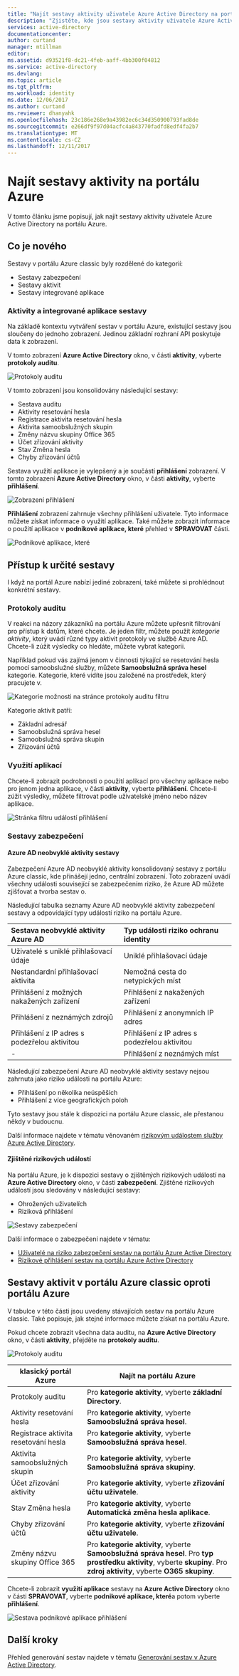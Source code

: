 ```yaml
---
title: "Najít sestavy aktivity uživatele Azure Active Directory na portálu Azure | Microsoft Docs"
description: "Zjistěte, kde jsou sestavy aktivity uživatele Azure Active Directory na portálu Azure."
services: active-directory
documentationcenter: 
author: curtand
manager: mtillman
editor: 
ms.assetid: d93521f8-dc21-4feb-aaff-4bb300f04812
ms.service: active-directory
ms.devlang: 
ms.topic: article
ms.tgt_pltfrm: 
ms.workload: identity
ms.date: 12/06/2017
ms.author: curtand
ms.reviewer: dhanyahk
ms.openlocfilehash: 23c186e268e9a43982ec6c34d350900793fad8de
ms.sourcegitcommit: e266df9f97d04acfc4a843770fadfd8edf4fa2b7
ms.translationtype: MT
ms.contentlocale: cs-CZ
ms.lasthandoff: 12/11/2017
---
```

# <a name="find-activity-reports-in-the-azure-portal"></a>Najít sestavy aktivity na portálu Azure

V tomto článku jsme popisují, jak najít sestavy aktivity uživatele Azure Active Directory na portálu Azure.

## <a name="whats-new"></a>Co je nového

Sestavy v portálu Azure classic byly rozdělené do kategorií:
* Sestavy zabezpečení
* Sestavy aktivit
* Sestavy integrované aplikace

### <a name="activity-and-integrated-app-reports"></a>Aktivity a integrované aplikace sestavy

Na základě kontextu vytváření sestav v portálu Azure, existující sestavy jsou sloučeny do jednoho zobrazení. Jedinou základní rozhraní API poskytuje data k zobrazení.

V tomto zobrazení **Azure Active Directory** okno, v části **aktivity**, vyberte **protokoly auditu**.

![Protokoly auditu](./media/active-directory-reporting-migration/482.png "Protokoly auditu")

V tomto zobrazení jsou konsolidovány následující sestavy:

* Sestava auditu
* Aktivity resetování hesla
* Registrace aktivita resetování hesla
* Aktivita samoobslužných skupin
* Změny názvu skupiny Office 365
* Účet zřizování aktivity
* Stav Změna hesla
* Chyby zřizování účtů


Sestava využití aplikace je vylepšený a je součástí **přihlášení** zobrazení. V tomto zobrazení **Azure Active Directory** okno, v části **aktivity**, vyberte **přihlášení**.

![Zobrazení přihlášení](./media/active-directory-reporting-migration/483.png "zobrazení přihlášení")

**Přihlášení** zobrazení zahrnuje všechny přihlášení uživatele. Tyto informace můžete získat informace o využití aplikace. Také můžete zobrazit informace o použití aplikace v **podnikové aplikace, které** přehled v **SPRAVOVAT** části.

![Podnikové aplikace, které](./media/active-directory-reporting-migration/484.png "podnikové aplikace")

## <a name="access-a-specific-report"></a>Přístup k určité sestavy

I když na portál Azure nabízí jediné zobrazení, také můžete si prohlédnout konkrétní sestavy.

### <a name="audit-logs"></a>Protokoly auditu

V reakci na názory zákazníků na portálu Azure můžete upřesnit filtrování pro přístup k datům, které chcete. Je jeden filtr, můžete použít *kategorie aktivity*, který uvádí různé typy aktivit protokoly ve službě Azure AD. Chcete-li zúžit výsledky co hledáte, můžete vybrat kategorii.

Například pokud vás zajímá jenom v činnosti týkající se resetování hesla pomocí samoobslužné služby, můžete **Samoobslužná správa hesel** kategorie. Kategorie, které vidíte jsou založené na prostředek, který pracujete v.  

![Kategorie možnosti na stránce protokoly auditu filtru](./media/active-directory-reporting-migration/06.png "kategorie možnosti na stránce protokoly auditu filtru")

Kategorie aktivit patří:

- Základní adresář
- Samoobslužná správa hesel
- Samoobslužná správa skupin
- Zřizování účtů

### <a name="application-usage"></a>Využití aplikací

Chcete-li zobrazit podrobnosti o použití aplikací pro všechny aplikace nebo pro jenom jedna aplikace, v části **aktivity**, vyberte **přihlášení**. Chcete-li zúžit výsledky, můžete filtrovat podle uživatelské jméno nebo název aplikace.

![Stránka filtru událostí přihlášení](./media/active-directory-reporting-migration/07.png "události přihlášení filtru stránky")

### <a name="security-reports"></a>Sestavy zabezpečení

#### <a name="azure-ad-anomalous-activity-reports"></a>Azure AD neobvyklé aktivity sestavy

Zabezpečení Azure AD neobvyklé aktivity konsolidovaný sestavy z portálu Azure classic, kde přinášejí jedno, centrální zobrazení. Toto zobrazení uvádí všechny události související se zabezpečením riziko, že Azure AD můžete zjišťovat a tvorba sestav o.

Následující tabulka seznamy Azure AD neobvyklé aktivity zabezpečení sestavy a odpovídající typy událostí riziko na portálu Azure.

| Sestava neobvyklé aktivity Azure AD |  Typ události riziko ochranu identity|
| :--- | :--- |
| Uživatelé s uniklé přihlašovací údaje | Uniklé přihlašovací údaje |
| Nestandardní přihlašovací aktivita | Nemožná cesta do netypických míst |
| Přihlášení z možných nakažených zařízení | Přihlášení z nakažených zařízení|
| Přihlášení z neznámých zdrojů | Přihlášení z anonymních IP adres |
| Přihlášení z IP adres s podezřelou aktivitou | Přihlášení z IP adres s podezřelou aktivitou |
| - | Přihlášení z neznámých míst |

Následující zabezpečení Azure AD neobvyklé aktivity sestavy nejsou zahrnuta jako riziko události na portálu Azure:

* Přihlášení po několika neúspěších
* Přihlášení z více geografických poloh

Tyto sestavy jsou stále k dispozici na portálu Azure classic, ale přestanou někdy v budoucnu.

Další informace najdete v tématu věnovaném [rizikovým událostem služby Azure Active Directory](active-directory-identity-protection-risk-events.md).  


#### <a name="detected-risk-events"></a>Zjištěné rizikových událostí

Na portálu Azure, je k dispozici sestavy o zjištěných rizikových událostí na **Azure Active Directory** okno, v části **zabezpečení**. Zjištěné rizikových událostí jsou sledovány v následující sestavy:   

- Ohrožených uživatelích
- Riziková přihlášení

![Sestavy zabezpečení](./media/active-directory-reporting-migration/04.png "sestavy zabezpečení")

Další informace o zabezpečení najdete v tématu:

- [Uživatelé na riziko zabezpečení sestav na portálu Azure Active Directory](active-directory-reporting-security-user-at-risk.md)
- [Rizikové přihlášení sestav na portálu Azure Active Directory](active-directory-reporting-security-risky-sign-ins.md)


## <a name="activity-reports-in-the-azure-classic-portal-vs-the-azure-portal"></a>Sestavy aktivit v portálu Azure classic oproti portálu Azure

V tabulce v této části jsou uvedeny stávajících sestav na portálu Azure classic. Také popisuje, jak stejné informace můžete získat na portálu Azure.

Pokud chcete zobrazit všechna data auditu, na **Azure Active Directory** okno, v části **aktivity**, přejděte na **protokoly auditu**.

![Protokoly auditu](./media/active-directory-reporting-migration/61.png "Protokoly auditu")

| klasický portál Azure                 | Najít na portálu Azure                                                         |
| ---                                  | ---                                                                        |
| Protokoly auditu                           | Pro **kategorie aktivity**, vyberte **základní Directory**.                       |
| Aktivity resetování hesla              | Pro **kategorie aktivity**, vyberte **Samoobslužná správa hesel**. |
| Registrace aktivita resetování hesla | Pro **kategorie aktivity**, vyberte **Samoobslužná správa hesel**.     |
| Aktivita samoobslužných skupin         | Pro **kategorie aktivity**, vyberte **Samoobslužná správa skupiny**.        |
| Účet zřizování aktivity        | Pro **kategorie aktivity**, vyberte **zřizování účtu uživatele**.         |
| Stav Změna hesla             | Pro **kategorie aktivity**, vyberte **Automatická změna hesla aplikace**.      |
| Chyby zřizování účtů          | Pro **kategorie aktivity**, vyberte **zřizování účtu uživatele**.        |
| Změny názvu skupiny Office 365         | Pro **kategorie aktivity**, vyberte **Samoobslužná správa hesel**. Pro **typ prostředku aktivity**, vyberte **skupiny**. Pro **zdroj aktivity**, vyberte **O365 skupiny**.|

Chcete-li zobrazit **využití aplikace** sestavy na **Azure Active Directory** okno v části **SPRAVOVAT**, vyberte **podnikové aplikace, které**a potom vyberte **přihlášení**.


![Sestava podnikové aplikace přihlášení](./media/active-directory-reporting-migration/199.png "podnikové aplikace přihlášení sestavy")

## <a name="next-steps"></a>Další kroky

Přehled generování sestav najdete v tématu [Generování sestav v Azure Active Directory](active-directory-reporting-azure-portal.md).
